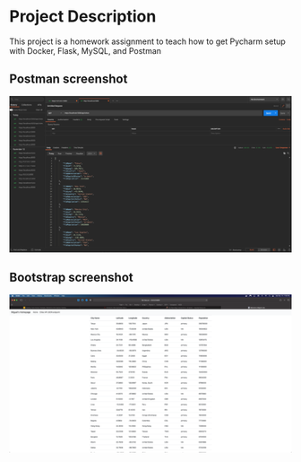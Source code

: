 # Project Description
This project is a homework assignment to teach how to get Pycharm setup with Docker, Flask, MySQL, and Postman

## Postman screenshot
![postman screenshot](screenshots/postman.png)

## Bootstrap screenshot
![bootstrap screenshot](screenshots/bootstrap.png)




